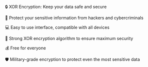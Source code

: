 🔒 XOR Encryption: Keep your data safe and secure

🔐 Protect your sensitive information from hackers and cybercriminals

💻 Easy to use interface, compatible with all devices

🔑 Strong XOR encryption algorithm to ensure maximum security

💰 Free for everyone

🛡️ Military-grade encryption to protect even the most sensitive data


